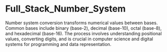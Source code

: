 # Full_Stack_Number_System
Number system conversion transforms numerical values between bases. Common bases include binary (base-2), decimal (base-10), octal (base-8), and hexadecimal (base-16). The process involves understanding positional values, converting digits, and is crucial in computer science and digital systems for programming and data representation.
